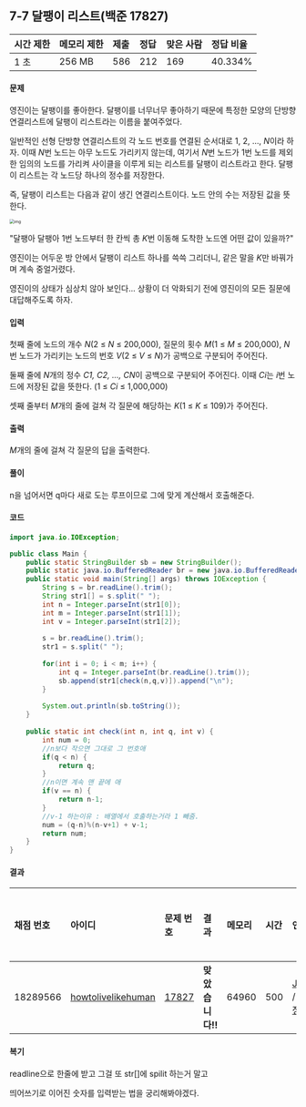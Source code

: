 ## 7-7 달팽이 리스트(백준 17827)

| 시간 제한 | 메모리 제한 | 제출 | 정답 | 맞은 사람 | 정답 비율 |
| :-------- | :---------- | :--- | :--- | :-------- | :-------- |
| 1 초      | 256 MB      | 586  | 212  | 169       | 40.334%   |

#### 문제

영진이는 달팽이를 좋아한다. 달팽이를 너무너무 좋아하기 때문에 특정한 모양의 단방향 연결리스트에 달팽이 리스트라는 이름을 붙여주었다.

일반적인 선형 단방향 연결리스트의 각 노드 번호를 연결된 순서대로 1, 2, ..., *N*이라 하자. 이때 *N*번 노드는 아무 노드도 가리키지 않는데, 여기서 *N*번 노드가 1번 노드를 제외한 임의의 노드를 가리켜 사이클을 이루게 되는 리스트를 달팽이 리스트라고 한다. 달팽이 리스트는 각 노드당 하나의 정수를 저장한다.

즉, 달팽이 리스트는 다음과 같이 생긴 연결리스트이다. 노드 안의 수는 저장된 값을 뜻한다.

<img src="https://upload.acmicpc.net/9c987950-3731-49c1-bab6-8e545e8d54bc/-/preview/" alt="img" style="zoom: 50%;" />

"달팽아 달팽아 1번 노드부터 한 칸씩 총 *K*번 이동해 도착한 노드엔 어떤 값이 있을까?"

영진이는 어두운 방 안에서 달팽이 리스트 하나를 쓱쓱 그리더니, 같은 말을 *K*만 바꿔가며 계속 중얼거렸다.

영진이의 상태가 심상치 않아 보인다... 상황이 더 악화되기 전에 영진이의 모든 질문에 대답해주도록 하자.

#### 입력

첫째 줄에 노드의 개수 *N*(2 ≤ *N* ≤ 200,000), 질문의 횟수 *M*(1 ≤ *M* ≤ 200,000), *N*번 노드가 가리키는 노드의 번호 *V*(2 ≤ *V* ≤ *N*)가 공백으로 구분되어 주어진다.

둘째 줄에 *N*개의 정수 *C1, C2, …, CN*이 공백으로 구분되어 주어진다. 이때 *Ci*는 *i*번 노드에 저장된 값을 뜻한다. (1 ≤ *Ci* ≤ 1,000,000)

셋째 줄부터 *M*개의 줄에 걸쳐 각 질문에 해당하는 *K*(1 ≤ *K* ≤ 109)가 주어진다.

#### 출력

*M*개의 줄에 걸쳐 각 질문의 답을 출력한다.

#### 풀이

n을 넘어서면 q마다 새로 도는 루프이므로 그에 맞게 계산해서 호출해준다.

#### 코드

```java
import java.io.IOException;

public class Main {
	public static StringBuilder sb = new StringBuilder();
	public static java.io.BufferedReader br = new java.io.BufferedReader(new java.io.InputStreamReader(System.in));
	public static void main(String[] args) throws IOException {
		String s = br.readLine().trim();
		String str1[] = s.split(" ");	
		int n = Integer.parseInt(str1[0]);
		int m = Integer.parseInt(str1[1]);
		int v = Integer.parseInt(str1[2]);
		
		s = br.readLine().trim();
		str1 = s.split(" ");
		
		for(int i = 0; i < m; i++) {
			int q = Integer.parseInt(br.readLine().trim());
			sb.append(str1[check(n,q,v)]).append("\n");
		}
		
		System.out.println(sb.toString());
	}
	
	public static int check(int n, int q, int v) {
		int num = 0;
        //n보다 작으면 그대로 그 번호애
		if(q < n) {
			return q;
		}
        //n이면 계속 맨 끝에 애
		if(v == n) {
			return n-1;
		}
		//v-1 하는이유 : 배열에서 호출하는거라 1 빼줌.
		num = (q-n)%(n-v+1) + v-1;
		return num;
	}
}
```

#### 결과

| 채점 번호 | 아이디                                                       | 문제 번호                                      | 결과             | 메모리 | 시간 | 언어                                                         | 코드 길이 | 제출한 시간                                                  |
| :-------- | :----------------------------------------------------------- | :--------------------------------------------- | :--------------- | :----- | :--- | :----------------------------------------------------------- | :-------- | :----------------------------------------------------------- |
| 18289566  | [howtolivelikehuman](https://www.acmicpc.net/user/howtolivelikehuman) | [17827](https://www.acmicpc.net/problem/17827) | **맞았습니다!!** | 64960  | 500  | [Java](https://www.acmicpc.net/source/18289566) / [수정](https://www.acmicpc.net/submit/17827/18289566) | 875       | [1달 전](https://www.acmicpc.net/status?from_mine=1&problem_id=17827&user_id=howtolivelikehuman#) |

#### 복기

readline으로 한줄에 받고 그걸 또 str[]에 spilit 하는거 말고 

띄어쓰기로 이어진 숫자를 입력받는 법을 궁리해봐야겠다.